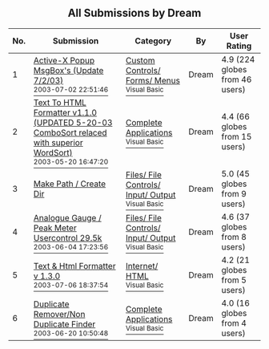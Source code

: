 ﻿<div align="center">

## All Submissions by Dream

</div>

No.  | Submission | Category | By   | User Rating
---- | ---------- | -------- | ---- | -----------
1 | [Active\-X Popup MsgBox's \(Update 7/2/03\)<br /><sup>2003-07-02 22:51:46</sup>](https://github.com/Planet-Source-Code/dream-active-x-popup-msgbox-s-update-7-2-03__1-46003) | [Custom Controls/ Forms/  Menus<br /><sup>Visual Basic</sup>](../ByCategory/custom-controls-forms-menus__1-4.md) | Dream | 4.9 (224 globes from 46 users)
2 | [Text To HTML Formatter v1\.1\.0 \(UPDATED 5\-20\-03 ComboSort relaced with superior WordSort\)<br /><sup>2003-05-20 16:47:20</sup>](https://github.com/Planet-Source-Code/dream-text-to-html-formatter-v1-1-0-updated-5-20-03-combosort-relaced-with-superior-wordso__1-45293) | [Complete Applications<br /><sup>Visual Basic</sup>](../ByCategory/complete-applications__1-27.md) | Dream | 4.4 (66 globes from 15 users)
3 | [Make Path / Create Dir<br />](https://github.com/Planet-Source-Code/dream-make-path-create-dir__1-46764) | [Files/ File Controls/ Input/ Output<br /><sup>Visual Basic</sup>](../ByCategory/files-file-controls-input-output__1-3.md) | Dream | 5.0 (45 globes from 9 users)
4 | [Analogue Gauge / Peak Meter Usercontrol 29\.5k<br /><sup>2003-06-04 17:23:56</sup>](https://github.com/Planet-Source-Code/dream-analogue-gauge-peak-meter-usercontrol-29-5k__1-45949) | [Files/ File Controls/ Input/ Output<br /><sup>Visual Basic</sup>](../ByCategory/files-file-controls-input-output__1-3.md) | Dream | 4.6 (37 globes from 8 users)
5 | [Text & Html Formatter v 1\.3\.0<br /><sup>2003-07-06 18:37:54</sup>](https://github.com/Planet-Source-Code/dream-text-html-formatter-v-1-3-0__1-46681) | [Internet/ HTML<br /><sup>Visual Basic</sup>](../ByCategory/internet-html__1-34.md) | Dream | 4.2 (21 globes from 5 users)
6 | [Duplicate Remover/Non Duplicate Finder<br /><sup>2003-06-20 10:50:48</sup>](https://github.com/Planet-Source-Code/dream-duplicate-remover-non-duplicate-finder__1-46309) | [Complete Applications<br /><sup>Visual Basic</sup>](../ByCategory/complete-applications__1-27.md) | Dream | 4.0 (16 globes from 4 users)
